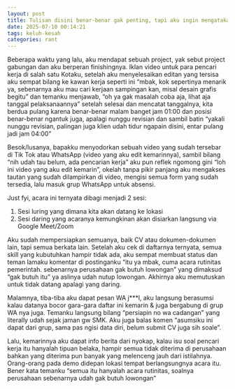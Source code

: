 ```yaml
---
layout: post
title: Tulisan disini benar-benar gak penting, tapi aku ingin mengatakan sesuatu
date: 2025-07-10 00:14:21
tags: keluh-kesah
categories: rant
---
```


Beberapa waktu yang lalu, aku mendapat sebuah project, yak sebut project gabungan dan aku berperan finishingnya. Iklan video untuk para pencari kerja di salah satu Kotaku, setelah aku menyelesaikan editan yang tersisa aku sempat bilang ke kawan kerja seperti ini “mbak, kok sepertinya menarik ya, sebenarnya aku mau cari kerjaan sampingan kan, misal desain grafis begitu” dan temanku menjawab, “oh ya gak masalah coba aja, lihat aja tanggal pelaksanaannya” setelah selesai dan mencatat tanggalnya, kita berdua pulang karena benar-benar malam banget jam 01:00 dan posisi benar-benar ngantuk juga, apalagi nunggu revisian dan sambil batin “yakali nunggu revisian, palingan juga klien udah tidur ngapain disini, entar pulang jadi jam 04:00”

Besok/lusanya, bapakku menyodorkan sebuah video yang sudah tersebar di Tik Tok atau WhatsApp (video yang aku edit kemarinnya), sambil bilang “nih udah tau belum, ada pencarian kerja” aku pun reflek ngomong gini “loh ini video yang aku edit kemarin”, okelah tanpa pikir panjang aku mengakses tautan yang sudah dilampirkan di video, mengisi semua form yang sudah tersedia, lalu masuk grup WhatsApp untuk absensi.

Just fyi, acara ini ternyata dibagi menjadi 2 sesi:
1. Sesi luring yang dimana kita akan datang ke lokasi
2. Sesi daring yang acaranya kemungkinan akan disiarkan langsung via Google Meet/Zoom

Aku sudah mempersiapkan semuanya, baik CV atau dokumen-dokumen lain, tapi semua berkata lain. Setelah aku cek di daftarnya ternyata, semua skill yang kubutuhkan hampir tidak ada, aku sempat membuat status dan teman lamaku komentar di postinganku “itu ya mbak, cuma acara rutinitas pemerintah. sebenarnya perusahaan gak butuh lowongan” yang dimaksud “gak butuh itu” ya aslinya udah nutup lowongan. Akhirnya aku memutuskan untuk tidak datang apalagi yang daring.

Malamnya, tiba-tiba aku dapat pesan WA j***l, aku langsung berasumsi kalau datanya bocor gara-gara daftar ini kemarin & juga bergabung di grup WA nya juga. Temanku langsung bilang “persiapin no wa cadangan” yang literally udah sejak jaman gw SMK. Aku juga balas komen “asumsiku ini dapat dari grup, sama pas ngisi data diri, belum submit CV juga sih soale”.

Lalu, kemarinnya aku dapat info berita dari nyokap, kalau isu soal pencari kerja itu hanyalah tipuan belaka, hampir semua tidak diterima di perusahaan bahkan yang diterima pun banyak yang melenceng jauh dari istilahnya. Orang-orang pada demo didepan lokasi tempat berlangsungnya acara itu. Bener kata temanku “semua itu hanyalah acara rutinitas, soalnya perusahaan sebenarnya udah gak butuh lowongan”
